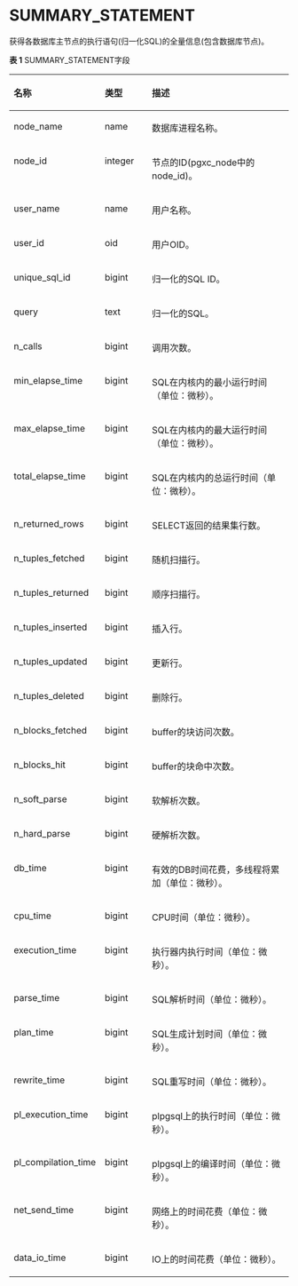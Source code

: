 # SUMMARY\_STATEMENT<a name="ZH-CN_TOPIC_0245374759"></a>

获得各数据库主节点的执行语句\(归一化SQL\)的全量信息\(包含数据库节点\)。

**表 1**  SUMMARY\_STATEMENT字段

<a name="zh-cn_topic_0237122655_table1885642955515"></a>
<table><thead align="left"><tr id="zh-cn_topic_0237122655_row109937298552"><th class="cellrowborder" valign="top" width="26.669999999999998%" id="mcps1.2.4.1.1"><p id="zh-cn_topic_0237122655_p2993152915559"><a name="zh-cn_topic_0237122655_p2993152915559"></a><a name="zh-cn_topic_0237122655_p2993152915559"></a><strong id="zh-cn_topic_0237122655_b12993142915554"><a name="zh-cn_topic_0237122655_b12993142915554"></a><a name="zh-cn_topic_0237122655_b12993142915554"></a>名称</strong></p>
</th>
<th class="cellrowborder" valign="top" width="17.54%" id="mcps1.2.4.1.2"><p id="zh-cn_topic_0237122655_p18993429135515"><a name="zh-cn_topic_0237122655_p18993429135515"></a><a name="zh-cn_topic_0237122655_p18993429135515"></a><strong id="zh-cn_topic_0237122655_b10993172912559"><a name="zh-cn_topic_0237122655_b10993172912559"></a><a name="zh-cn_topic_0237122655_b10993172912559"></a>类型</strong></p>
</th>
<th class="cellrowborder" valign="top" width="55.78999999999999%" id="mcps1.2.4.1.3"><p id="zh-cn_topic_0237122655_p11993229195514"><a name="zh-cn_topic_0237122655_p11993229195514"></a><a name="zh-cn_topic_0237122655_p11993229195514"></a><strong id="zh-cn_topic_0237122655_b899392935518"><a name="zh-cn_topic_0237122655_b899392935518"></a><a name="zh-cn_topic_0237122655_b899392935518"></a>描述</strong></p>
</th>
</tr>
</thead>
<tbody><tr id="zh-cn_topic_0237122655_row399314299557"><td class="cellrowborder" valign="top" width="26.669999999999998%" headers="mcps1.2.4.1.1 "><p id="zh-cn_topic_0237122655_p3993122915554"><a name="zh-cn_topic_0237122655_p3993122915554"></a><a name="zh-cn_topic_0237122655_p3993122915554"></a>node_name</p>
</td>
<td class="cellrowborder" valign="top" width="17.54%" headers="mcps1.2.4.1.2 "><p id="zh-cn_topic_0237122655_p199319292552"><a name="zh-cn_topic_0237122655_p199319292552"></a><a name="zh-cn_topic_0237122655_p199319292552"></a>name</p>
</td>
<td class="cellrowborder" valign="top" width="55.78999999999999%" headers="mcps1.2.4.1.3 "><p id="zh-cn_topic_0237122655_p79933290551"><a name="zh-cn_topic_0237122655_p79933290551"></a><a name="zh-cn_topic_0237122655_p79933290551"></a>数据库进程名称。</p>
</td>
</tr>
<tr id="zh-cn_topic_0237122655_row1899322917554"><td class="cellrowborder" valign="top" width="26.669999999999998%" headers="mcps1.2.4.1.1 "><p id="zh-cn_topic_0237122655_p699314290553"><a name="zh-cn_topic_0237122655_p699314290553"></a><a name="zh-cn_topic_0237122655_p699314290553"></a>node_id</p>
</td>
<td class="cellrowborder" valign="top" width="17.54%" headers="mcps1.2.4.1.2 "><p id="zh-cn_topic_0237122655_p39931729165511"><a name="zh-cn_topic_0237122655_p39931729165511"></a><a name="zh-cn_topic_0237122655_p39931729165511"></a>integer</p>
</td>
<td class="cellrowborder" valign="top" width="55.78999999999999%" headers="mcps1.2.4.1.3 "><p id="zh-cn_topic_0237122655_p599372910559"><a name="zh-cn_topic_0237122655_p599372910559"></a><a name="zh-cn_topic_0237122655_p599372910559"></a>节点的ID(pgxc_node中的node_id)。</p>
</td>
</tr>
<tr id="zh-cn_topic_0237122655_row17993202910557"><td class="cellrowborder" valign="top" width="26.669999999999998%" headers="mcps1.2.4.1.1 "><p id="zh-cn_topic_0237122655_p11994329205516"><a name="zh-cn_topic_0237122655_p11994329205516"></a><a name="zh-cn_topic_0237122655_p11994329205516"></a>user_name</p>
</td>
<td class="cellrowborder" valign="top" width="17.54%" headers="mcps1.2.4.1.2 "><p id="zh-cn_topic_0237122655_p99941429185510"><a name="zh-cn_topic_0237122655_p99941429185510"></a><a name="zh-cn_topic_0237122655_p99941429185510"></a>name</p>
</td>
<td class="cellrowborder" valign="top" width="55.78999999999999%" headers="mcps1.2.4.1.3 "><p id="zh-cn_topic_0237122655_p1399422912551"><a name="zh-cn_topic_0237122655_p1399422912551"></a><a name="zh-cn_topic_0237122655_p1399422912551"></a>用户名称。</p>
</td>
</tr>
<tr id="zh-cn_topic_0237122655_row20994192911555"><td class="cellrowborder" valign="top" width="26.669999999999998%" headers="mcps1.2.4.1.1 "><p id="zh-cn_topic_0237122655_p179946295551"><a name="zh-cn_topic_0237122655_p179946295551"></a><a name="zh-cn_topic_0237122655_p179946295551"></a>user_id</p>
</td>
<td class="cellrowborder" valign="top" width="17.54%" headers="mcps1.2.4.1.2 "><p id="zh-cn_topic_0237122655_p149947298552"><a name="zh-cn_topic_0237122655_p149947298552"></a><a name="zh-cn_topic_0237122655_p149947298552"></a>oid</p>
</td>
<td class="cellrowborder" valign="top" width="55.78999999999999%" headers="mcps1.2.4.1.3 "><p id="zh-cn_topic_0237122655_p15994152955511"><a name="zh-cn_topic_0237122655_p15994152955511"></a><a name="zh-cn_topic_0237122655_p15994152955511"></a>用户OID。</p>
</td>
</tr>
<tr id="zh-cn_topic_0237122655_row999402919555"><td class="cellrowborder" valign="top" width="26.669999999999998%" headers="mcps1.2.4.1.1 "><p id="zh-cn_topic_0237122655_p899411298557"><a name="zh-cn_topic_0237122655_p899411298557"></a><a name="zh-cn_topic_0237122655_p899411298557"></a>unique_sql_id</p>
</td>
<td class="cellrowborder" valign="top" width="17.54%" headers="mcps1.2.4.1.2 "><p id="zh-cn_topic_0237122655_p199944296556"><a name="zh-cn_topic_0237122655_p199944296556"></a><a name="zh-cn_topic_0237122655_p199944296556"></a>bigint</p>
</td>
<td class="cellrowborder" valign="top" width="55.78999999999999%" headers="mcps1.2.4.1.3 "><p id="zh-cn_topic_0237122655_p17994429115511"><a name="zh-cn_topic_0237122655_p17994429115511"></a><a name="zh-cn_topic_0237122655_p17994429115511"></a>归一化的SQL ID。</p>
</td>
</tr>
<tr id="zh-cn_topic_0237122655_row1099442918553"><td class="cellrowborder" valign="top" width="26.669999999999998%" headers="mcps1.2.4.1.1 "><p id="zh-cn_topic_0237122655_p5994132916554"><a name="zh-cn_topic_0237122655_p5994132916554"></a><a name="zh-cn_topic_0237122655_p5994132916554"></a>query</p>
</td>
<td class="cellrowborder" valign="top" width="17.54%" headers="mcps1.2.4.1.2 "><p id="zh-cn_topic_0237122655_p09940294554"><a name="zh-cn_topic_0237122655_p09940294554"></a><a name="zh-cn_topic_0237122655_p09940294554"></a>text</p>
</td>
<td class="cellrowborder" valign="top" width="55.78999999999999%" headers="mcps1.2.4.1.3 "><p id="zh-cn_topic_0237122655_p1399411292550"><a name="zh-cn_topic_0237122655_p1399411292550"></a><a name="zh-cn_topic_0237122655_p1399411292550"></a>归一化的SQL。</p>
</td>
</tr>
<tr id="zh-cn_topic_0237122655_row15994142965520"><td class="cellrowborder" valign="top" width="26.669999999999998%" headers="mcps1.2.4.1.1 "><p id="zh-cn_topic_0237122655_p599412297555"><a name="zh-cn_topic_0237122655_p599412297555"></a><a name="zh-cn_topic_0237122655_p599412297555"></a>n_calls</p>
</td>
<td class="cellrowborder" valign="top" width="17.54%" headers="mcps1.2.4.1.2 "><p id="zh-cn_topic_0237122655_p09941829115515"><a name="zh-cn_topic_0237122655_p09941829115515"></a><a name="zh-cn_topic_0237122655_p09941829115515"></a>bigint</p>
</td>
<td class="cellrowborder" valign="top" width="55.78999999999999%" headers="mcps1.2.4.1.3 "><p id="zh-cn_topic_0237122655_p89941329125515"><a name="zh-cn_topic_0237122655_p89941329125515"></a><a name="zh-cn_topic_0237122655_p89941329125515"></a>调用次数。</p>
</td>
</tr>
<tr id="zh-cn_topic_0237122655_row17994329105512"><td class="cellrowborder" valign="top" width="26.669999999999998%" headers="mcps1.2.4.1.1 "><p id="zh-cn_topic_0237122655_p399492913551"><a name="zh-cn_topic_0237122655_p399492913551"></a><a name="zh-cn_topic_0237122655_p399492913551"></a>min_elapse_time</p>
</td>
<td class="cellrowborder" valign="top" width="17.54%" headers="mcps1.2.4.1.2 "><p id="zh-cn_topic_0237122655_p1499432917555"><a name="zh-cn_topic_0237122655_p1499432917555"></a><a name="zh-cn_topic_0237122655_p1499432917555"></a>bigint</p>
</td>
<td class="cellrowborder" valign="top" width="55.78999999999999%" headers="mcps1.2.4.1.3 "><p id="zh-cn_topic_0237122655_p099413298558"><a name="zh-cn_topic_0237122655_p099413298558"></a><a name="zh-cn_topic_0237122655_p099413298558"></a>SQL在内核内的最小运行时间（单位：微秒）。</p>
</td>
</tr>
<tr id="zh-cn_topic_0237122655_row17994122918553"><td class="cellrowborder" valign="top" width="26.669999999999998%" headers="mcps1.2.4.1.1 "><p id="zh-cn_topic_0237122655_p1099402975518"><a name="zh-cn_topic_0237122655_p1099402975518"></a><a name="zh-cn_topic_0237122655_p1099402975518"></a>max_elapse_time</p>
</td>
<td class="cellrowborder" valign="top" width="17.54%" headers="mcps1.2.4.1.2 "><p id="zh-cn_topic_0237122655_p199941029125517"><a name="zh-cn_topic_0237122655_p199941029125517"></a><a name="zh-cn_topic_0237122655_p199941029125517"></a>bigint</p>
</td>
<td class="cellrowborder" valign="top" width="55.78999999999999%" headers="mcps1.2.4.1.3 "><p id="zh-cn_topic_0237122655_p199951129155518"><a name="zh-cn_topic_0237122655_p199951129155518"></a><a name="zh-cn_topic_0237122655_p199951129155518"></a>SQL在内核内的最大运行时间（单位：微秒）。</p>
</td>
</tr>
<tr id="zh-cn_topic_0237122655_row199515290559"><td class="cellrowborder" valign="top" width="26.669999999999998%" headers="mcps1.2.4.1.1 "><p id="zh-cn_topic_0237122655_p2995192910558"><a name="zh-cn_topic_0237122655_p2995192910558"></a><a name="zh-cn_topic_0237122655_p2995192910558"></a>total_elapse_time</p>
</td>
<td class="cellrowborder" valign="top" width="17.54%" headers="mcps1.2.4.1.2 "><p id="zh-cn_topic_0237122655_p11995429135517"><a name="zh-cn_topic_0237122655_p11995429135517"></a><a name="zh-cn_topic_0237122655_p11995429135517"></a>bigint</p>
</td>
<td class="cellrowborder" valign="top" width="55.78999999999999%" headers="mcps1.2.4.1.3 "><p id="zh-cn_topic_0237122655_p79951298551"><a name="zh-cn_topic_0237122655_p79951298551"></a><a name="zh-cn_topic_0237122655_p79951298551"></a>SQL在内核内的总运行时间（单位：微秒）。</p>
</td>
</tr>
<tr id="zh-cn_topic_0237122655_row159951129205514"><td class="cellrowborder" valign="top" width="26.669999999999998%" headers="mcps1.2.4.1.1 "><p id="zh-cn_topic_0237122655_p0995429185512"><a name="zh-cn_topic_0237122655_p0995429185512"></a><a name="zh-cn_topic_0237122655_p0995429185512"></a>n_returned_rows</p>
</td>
<td class="cellrowborder" valign="top" width="17.54%" headers="mcps1.2.4.1.2 "><p id="zh-cn_topic_0237122655_p49950292557"><a name="zh-cn_topic_0237122655_p49950292557"></a><a name="zh-cn_topic_0237122655_p49950292557"></a>bigint</p>
</td>
<td class="cellrowborder" valign="top" width="55.78999999999999%" headers="mcps1.2.4.1.3 "><p id="zh-cn_topic_0237122655_p59951329135517"><a name="zh-cn_topic_0237122655_p59951329135517"></a><a name="zh-cn_topic_0237122655_p59951329135517"></a>SELECT返回的结果集行数。</p>
</td>
</tr>
<tr id="zh-cn_topic_0237122655_row799532918551"><td class="cellrowborder" valign="top" width="26.669999999999998%" headers="mcps1.2.4.1.1 "><p id="zh-cn_topic_0237122655_p299532905513"><a name="zh-cn_topic_0237122655_p299532905513"></a><a name="zh-cn_topic_0237122655_p299532905513"></a>n_tuples_fetched</p>
</td>
<td class="cellrowborder" valign="top" width="17.54%" headers="mcps1.2.4.1.2 "><p id="zh-cn_topic_0237122655_p14995172919552"><a name="zh-cn_topic_0237122655_p14995172919552"></a><a name="zh-cn_topic_0237122655_p14995172919552"></a>bigint</p>
</td>
<td class="cellrowborder" valign="top" width="55.78999999999999%" headers="mcps1.2.4.1.3 "><p id="zh-cn_topic_0237122655_p17995132975520"><a name="zh-cn_topic_0237122655_p17995132975520"></a><a name="zh-cn_topic_0237122655_p17995132975520"></a>随机扫描行。</p>
</td>
</tr>
<tr id="zh-cn_topic_0237122655_row17995132920555"><td class="cellrowborder" valign="top" width="26.669999999999998%" headers="mcps1.2.4.1.1 "><p id="zh-cn_topic_0237122655_p6995529165518"><a name="zh-cn_topic_0237122655_p6995529165518"></a><a name="zh-cn_topic_0237122655_p6995529165518"></a>n_tuples_returned</p>
</td>
<td class="cellrowborder" valign="top" width="17.54%" headers="mcps1.2.4.1.2 "><p id="zh-cn_topic_0237122655_p499532955517"><a name="zh-cn_topic_0237122655_p499532955517"></a><a name="zh-cn_topic_0237122655_p499532955517"></a>bigint</p>
</td>
<td class="cellrowborder" valign="top" width="55.78999999999999%" headers="mcps1.2.4.1.3 "><p id="zh-cn_topic_0237122655_p1899522955518"><a name="zh-cn_topic_0237122655_p1899522955518"></a><a name="zh-cn_topic_0237122655_p1899522955518"></a>顺序扫描行。</p>
</td>
</tr>
<tr id="zh-cn_topic_0237122655_row13995182917559"><td class="cellrowborder" valign="top" width="26.669999999999998%" headers="mcps1.2.4.1.1 "><p id="zh-cn_topic_0237122655_p3995929135514"><a name="zh-cn_topic_0237122655_p3995929135514"></a><a name="zh-cn_topic_0237122655_p3995929135514"></a>n_tuples_inserted</p>
</td>
<td class="cellrowborder" valign="top" width="17.54%" headers="mcps1.2.4.1.2 "><p id="zh-cn_topic_0237122655_p699572920552"><a name="zh-cn_topic_0237122655_p699572920552"></a><a name="zh-cn_topic_0237122655_p699572920552"></a>bigint</p>
</td>
<td class="cellrowborder" valign="top" width="55.78999999999999%" headers="mcps1.2.4.1.3 "><p id="zh-cn_topic_0237122655_p0995122905513"><a name="zh-cn_topic_0237122655_p0995122905513"></a><a name="zh-cn_topic_0237122655_p0995122905513"></a>插入行。</p>
</td>
</tr>
<tr id="zh-cn_topic_0237122655_row1399514296553"><td class="cellrowborder" valign="top" width="26.669999999999998%" headers="mcps1.2.4.1.1 "><p id="zh-cn_topic_0237122655_p18995202915558"><a name="zh-cn_topic_0237122655_p18995202915558"></a><a name="zh-cn_topic_0237122655_p18995202915558"></a>n_tuples_updated</p>
</td>
<td class="cellrowborder" valign="top" width="17.54%" headers="mcps1.2.4.1.2 "><p id="zh-cn_topic_0237122655_p89951729155510"><a name="zh-cn_topic_0237122655_p89951729155510"></a><a name="zh-cn_topic_0237122655_p89951729155510"></a>bigint</p>
</td>
<td class="cellrowborder" valign="top" width="55.78999999999999%" headers="mcps1.2.4.1.3 "><p id="zh-cn_topic_0237122655_p119964296553"><a name="zh-cn_topic_0237122655_p119964296553"></a><a name="zh-cn_topic_0237122655_p119964296553"></a>更新行。</p>
</td>
</tr>
<tr id="zh-cn_topic_0237122655_row7996112975515"><td class="cellrowborder" valign="top" width="26.669999999999998%" headers="mcps1.2.4.1.1 "><p id="zh-cn_topic_0237122655_p999642915553"><a name="zh-cn_topic_0237122655_p999642915553"></a><a name="zh-cn_topic_0237122655_p999642915553"></a>n_tuples_deleted</p>
</td>
<td class="cellrowborder" valign="top" width="17.54%" headers="mcps1.2.4.1.2 "><p id="zh-cn_topic_0237122655_p79961629195518"><a name="zh-cn_topic_0237122655_p79961629195518"></a><a name="zh-cn_topic_0237122655_p79961629195518"></a>bigint</p>
</td>
<td class="cellrowborder" valign="top" width="55.78999999999999%" headers="mcps1.2.4.1.3 "><p id="zh-cn_topic_0237122655_p3996529205512"><a name="zh-cn_topic_0237122655_p3996529205512"></a><a name="zh-cn_topic_0237122655_p3996529205512"></a>删除行。</p>
</td>
</tr>
<tr id="zh-cn_topic_0237122655_row1699622917551"><td class="cellrowborder" valign="top" width="26.669999999999998%" headers="mcps1.2.4.1.1 "><p id="zh-cn_topic_0237122655_p1799662919559"><a name="zh-cn_topic_0237122655_p1799662919559"></a><a name="zh-cn_topic_0237122655_p1799662919559"></a>n_blocks_fetched</p>
</td>
<td class="cellrowborder" valign="top" width="17.54%" headers="mcps1.2.4.1.2 "><p id="zh-cn_topic_0237122655_p13996182910557"><a name="zh-cn_topic_0237122655_p13996182910557"></a><a name="zh-cn_topic_0237122655_p13996182910557"></a>bigint</p>
</td>
<td class="cellrowborder" valign="top" width="55.78999999999999%" headers="mcps1.2.4.1.3 "><p id="zh-cn_topic_0237122655_p1599612299550"><a name="zh-cn_topic_0237122655_p1599612299550"></a><a name="zh-cn_topic_0237122655_p1599612299550"></a>buffer的块访问次数。</p>
</td>
</tr>
<tr id="zh-cn_topic_0237122655_row99961729175518"><td class="cellrowborder" valign="top" width="26.669999999999998%" headers="mcps1.2.4.1.1 "><p id="zh-cn_topic_0237122655_p10996429205517"><a name="zh-cn_topic_0237122655_p10996429205517"></a><a name="zh-cn_topic_0237122655_p10996429205517"></a>n_blocks_hit</p>
</td>
<td class="cellrowborder" valign="top" width="17.54%" headers="mcps1.2.4.1.2 "><p id="zh-cn_topic_0237122655_p1996112985512"><a name="zh-cn_topic_0237122655_p1996112985512"></a><a name="zh-cn_topic_0237122655_p1996112985512"></a>bigint</p>
</td>
<td class="cellrowborder" valign="top" width="55.78999999999999%" headers="mcps1.2.4.1.3 "><p id="zh-cn_topic_0237122655_p11996142945515"><a name="zh-cn_topic_0237122655_p11996142945515"></a><a name="zh-cn_topic_0237122655_p11996142945515"></a>buffer的块命中次数。</p>
</td>
</tr>
<tr id="zh-cn_topic_0237122655_row189962029105511"><td class="cellrowborder" valign="top" width="26.669999999999998%" headers="mcps1.2.4.1.1 "><p id="zh-cn_topic_0237122655_p10996122915516"><a name="zh-cn_topic_0237122655_p10996122915516"></a><a name="zh-cn_topic_0237122655_p10996122915516"></a>n_soft_parse</p>
</td>
<td class="cellrowborder" valign="top" width="17.54%" headers="mcps1.2.4.1.2 "><p id="zh-cn_topic_0237122655_p799622915559"><a name="zh-cn_topic_0237122655_p799622915559"></a><a name="zh-cn_topic_0237122655_p799622915559"></a>bigint</p>
</td>
<td class="cellrowborder" valign="top" width="55.78999999999999%" headers="mcps1.2.4.1.3 "><p id="zh-cn_topic_0237122655_p999619294555"><a name="zh-cn_topic_0237122655_p999619294555"></a><a name="zh-cn_topic_0237122655_p999619294555"></a>软解析次数。</p>
</td>
</tr>
<tr id="zh-cn_topic_0237122655_row199622915556"><td class="cellrowborder" valign="top" width="26.669999999999998%" headers="mcps1.2.4.1.1 "><p id="zh-cn_topic_0237122655_p14996192920550"><a name="zh-cn_topic_0237122655_p14996192920550"></a><a name="zh-cn_topic_0237122655_p14996192920550"></a>n_hard_parse</p>
</td>
<td class="cellrowborder" valign="top" width="17.54%" headers="mcps1.2.4.1.2 "><p id="zh-cn_topic_0237122655_p149960297559"><a name="zh-cn_topic_0237122655_p149960297559"></a><a name="zh-cn_topic_0237122655_p149960297559"></a>bigint</p>
</td>
<td class="cellrowborder" valign="top" width="55.78999999999999%" headers="mcps1.2.4.1.3 "><p id="zh-cn_topic_0237122655_p0996029145510"><a name="zh-cn_topic_0237122655_p0996029145510"></a><a name="zh-cn_topic_0237122655_p0996029145510"></a>硬解析次数。</p>
</td>
</tr>
<tr id="zh-cn_topic_0237122655_row10996152995515"><td class="cellrowborder" valign="top" width="26.669999999999998%" headers="mcps1.2.4.1.1 "><p id="zh-cn_topic_0237122655_p4996142910552"><a name="zh-cn_topic_0237122655_p4996142910552"></a><a name="zh-cn_topic_0237122655_p4996142910552"></a>db_time</p>
</td>
<td class="cellrowborder" valign="top" width="17.54%" headers="mcps1.2.4.1.2 "><p id="zh-cn_topic_0237122655_p149961229135516"><a name="zh-cn_topic_0237122655_p149961229135516"></a><a name="zh-cn_topic_0237122655_p149961229135516"></a>bigint</p>
</td>
<td class="cellrowborder" valign="top" width="55.78999999999999%" headers="mcps1.2.4.1.3 "><p id="zh-cn_topic_0237122655_p20996152975513"><a name="zh-cn_topic_0237122655_p20996152975513"></a><a name="zh-cn_topic_0237122655_p20996152975513"></a>有效的DB时间花费，多线程将累加（单位：微秒）。</p>
</td>
</tr>
<tr id="zh-cn_topic_0237122655_row0996102925515"><td class="cellrowborder" valign="top" width="26.669999999999998%" headers="mcps1.2.4.1.1 "><p id="zh-cn_topic_0237122655_p109971929195517"><a name="zh-cn_topic_0237122655_p109971929195517"></a><a name="zh-cn_topic_0237122655_p109971929195517"></a>cpu_time</p>
</td>
<td class="cellrowborder" valign="top" width="17.54%" headers="mcps1.2.4.1.2 "><p id="zh-cn_topic_0237122655_p1299772919551"><a name="zh-cn_topic_0237122655_p1299772919551"></a><a name="zh-cn_topic_0237122655_p1299772919551"></a>bigint</p>
</td>
<td class="cellrowborder" valign="top" width="55.78999999999999%" headers="mcps1.2.4.1.3 "><p id="zh-cn_topic_0237122655_p79971129135518"><a name="zh-cn_topic_0237122655_p79971129135518"></a><a name="zh-cn_topic_0237122655_p79971129135518"></a>CPU时间（单位：微秒）。</p>
</td>
</tr>
<tr id="zh-cn_topic_0237122655_row1299712916558"><td class="cellrowborder" valign="top" width="26.669999999999998%" headers="mcps1.2.4.1.1 "><p id="zh-cn_topic_0237122655_p1499712911552"><a name="zh-cn_topic_0237122655_p1499712911552"></a><a name="zh-cn_topic_0237122655_p1499712911552"></a>execution_time</p>
</td>
<td class="cellrowborder" valign="top" width="17.54%" headers="mcps1.2.4.1.2 "><p id="zh-cn_topic_0237122655_p1299772945516"><a name="zh-cn_topic_0237122655_p1299772945516"></a><a name="zh-cn_topic_0237122655_p1299772945516"></a>bigint</p>
</td>
<td class="cellrowborder" valign="top" width="55.78999999999999%" headers="mcps1.2.4.1.3 "><p id="zh-cn_topic_0237122655_p99971529165519"><a name="zh-cn_topic_0237122655_p99971529165519"></a><a name="zh-cn_topic_0237122655_p99971529165519"></a>执行器内执行时间（单位：微秒）。</p>
</td>
</tr>
<tr id="zh-cn_topic_0237122655_row17997629205512"><td class="cellrowborder" valign="top" width="26.669999999999998%" headers="mcps1.2.4.1.1 "><p id="zh-cn_topic_0237122655_p16997132975512"><a name="zh-cn_topic_0237122655_p16997132975512"></a><a name="zh-cn_topic_0237122655_p16997132975512"></a>parse_time</p>
</td>
<td class="cellrowborder" valign="top" width="17.54%" headers="mcps1.2.4.1.2 "><p id="zh-cn_topic_0237122655_p1499712995517"><a name="zh-cn_topic_0237122655_p1499712995517"></a><a name="zh-cn_topic_0237122655_p1499712995517"></a>bigint</p>
</td>
<td class="cellrowborder" valign="top" width="55.78999999999999%" headers="mcps1.2.4.1.3 "><p id="zh-cn_topic_0237122655_p1099719295558"><a name="zh-cn_topic_0237122655_p1099719295558"></a><a name="zh-cn_topic_0237122655_p1099719295558"></a>SQL解析时间（单位：微秒）。</p>
</td>
</tr>
<tr id="zh-cn_topic_0237122655_row1399710294556"><td class="cellrowborder" valign="top" width="26.669999999999998%" headers="mcps1.2.4.1.1 "><p id="zh-cn_topic_0237122655_p69978293552"><a name="zh-cn_topic_0237122655_p69978293552"></a><a name="zh-cn_topic_0237122655_p69978293552"></a>plan_time</p>
</td>
<td class="cellrowborder" valign="top" width="17.54%" headers="mcps1.2.4.1.2 "><p id="zh-cn_topic_0237122655_p599752915520"><a name="zh-cn_topic_0237122655_p599752915520"></a><a name="zh-cn_topic_0237122655_p599752915520"></a>bigint</p>
</td>
<td class="cellrowborder" valign="top" width="55.78999999999999%" headers="mcps1.2.4.1.3 "><p id="zh-cn_topic_0237122655_p899722916556"><a name="zh-cn_topic_0237122655_p899722916556"></a><a name="zh-cn_topic_0237122655_p899722916556"></a>SQL生成计划时间（单位：微秒）。</p>
</td>
</tr>
<tr id="zh-cn_topic_0237122655_row13997229185514"><td class="cellrowborder" valign="top" width="26.669999999999998%" headers="mcps1.2.4.1.1 "><p id="zh-cn_topic_0237122655_p099722914555"><a name="zh-cn_topic_0237122655_p099722914555"></a><a name="zh-cn_topic_0237122655_p099722914555"></a>rewrite_time</p>
</td>
<td class="cellrowborder" valign="top" width="17.54%" headers="mcps1.2.4.1.2 "><p id="zh-cn_topic_0237122655_p999762935516"><a name="zh-cn_topic_0237122655_p999762935516"></a><a name="zh-cn_topic_0237122655_p999762935516"></a>bigint</p>
</td>
<td class="cellrowborder" valign="top" width="55.78999999999999%" headers="mcps1.2.4.1.3 "><p id="zh-cn_topic_0237122655_p49979297554"><a name="zh-cn_topic_0237122655_p49979297554"></a><a name="zh-cn_topic_0237122655_p49979297554"></a>SQL重写时间（单位：微秒）。</p>
</td>
</tr>
<tr id="zh-cn_topic_0237122655_row99971829165520"><td class="cellrowborder" valign="top" width="26.669999999999998%" headers="mcps1.2.4.1.1 "><p id="zh-cn_topic_0237122655_p3997182917551"><a name="zh-cn_topic_0237122655_p3997182917551"></a><a name="zh-cn_topic_0237122655_p3997182917551"></a>pl_execution_time</p>
</td>
<td class="cellrowborder" valign="top" width="17.54%" headers="mcps1.2.4.1.2 "><p id="zh-cn_topic_0237122655_p1699762915510"><a name="zh-cn_topic_0237122655_p1699762915510"></a><a name="zh-cn_topic_0237122655_p1699762915510"></a>bigint</p>
</td>
<td class="cellrowborder" valign="top" width="55.78999999999999%" headers="mcps1.2.4.1.3 "><p id="zh-cn_topic_0237122655_p19977294553"><a name="zh-cn_topic_0237122655_p19977294553"></a><a name="zh-cn_topic_0237122655_p19977294553"></a>plpgsql上的执行时间（单位：微秒）。</p>
</td>
</tr>
<tr id="zh-cn_topic_0237122655_row1799717299557"><td class="cellrowborder" valign="top" width="26.669999999999998%" headers="mcps1.2.4.1.1 "><p id="zh-cn_topic_0237122655_p1399712297550"><a name="zh-cn_topic_0237122655_p1399712297550"></a><a name="zh-cn_topic_0237122655_p1399712297550"></a>pl_compilation_time</p>
</td>
<td class="cellrowborder" valign="top" width="17.54%" headers="mcps1.2.4.1.2 "><p id="zh-cn_topic_0237122655_p12998152910551"><a name="zh-cn_topic_0237122655_p12998152910551"></a><a name="zh-cn_topic_0237122655_p12998152910551"></a>bigint</p>
</td>
<td class="cellrowborder" valign="top" width="55.78999999999999%" headers="mcps1.2.4.1.3 "><p id="zh-cn_topic_0237122655_p1699820292553"><a name="zh-cn_topic_0237122655_p1699820292553"></a><a name="zh-cn_topic_0237122655_p1699820292553"></a>plpgsql上的编译时间（单位：微秒）。</p>
</td>
</tr>
<tr id="zh-cn_topic_0237122655_row1699832913554"><td class="cellrowborder" valign="top" width="26.669999999999998%" headers="mcps1.2.4.1.1 "><p id="zh-cn_topic_0237122655_p19998529185511"><a name="zh-cn_topic_0237122655_p19998529185511"></a><a name="zh-cn_topic_0237122655_p19998529185511"></a>net_send_time</p>
</td>
<td class="cellrowborder" valign="top" width="17.54%" headers="mcps1.2.4.1.2 "><p id="zh-cn_topic_0237122655_p179981329175511"><a name="zh-cn_topic_0237122655_p179981329175511"></a><a name="zh-cn_topic_0237122655_p179981329175511"></a>bigint</p>
</td>
<td class="cellrowborder" valign="top" width="55.78999999999999%" headers="mcps1.2.4.1.3 "><p id="zh-cn_topic_0237122655_p399872919553"><a name="zh-cn_topic_0237122655_p399872919553"></a><a name="zh-cn_topic_0237122655_p399872919553"></a>网络上的时间花费（单位：微秒）。</p>
</td>
</tr>
<tr id="zh-cn_topic_0237122655_row5998122915513"><td class="cellrowborder" valign="top" width="26.669999999999998%" headers="mcps1.2.4.1.1 "><p id="zh-cn_topic_0237122655_p99981529145514"><a name="zh-cn_topic_0237122655_p99981529145514"></a><a name="zh-cn_topic_0237122655_p99981529145514"></a>data_io_time</p>
</td>
<td class="cellrowborder" valign="top" width="17.54%" headers="mcps1.2.4.1.2 "><p id="zh-cn_topic_0237122655_p1499816296559"><a name="zh-cn_topic_0237122655_p1499816296559"></a><a name="zh-cn_topic_0237122655_p1499816296559"></a>bigint</p>
</td>
<td class="cellrowborder" valign="top" width="55.78999999999999%" headers="mcps1.2.4.1.3 "><p id="zh-cn_topic_0237122655_p1799872965520"><a name="zh-cn_topic_0237122655_p1799872965520"></a><a name="zh-cn_topic_0237122655_p1799872965520"></a>IO上的时间花费（单位：微秒）。</p>
</td>
</tr>
</tbody>
</table>

